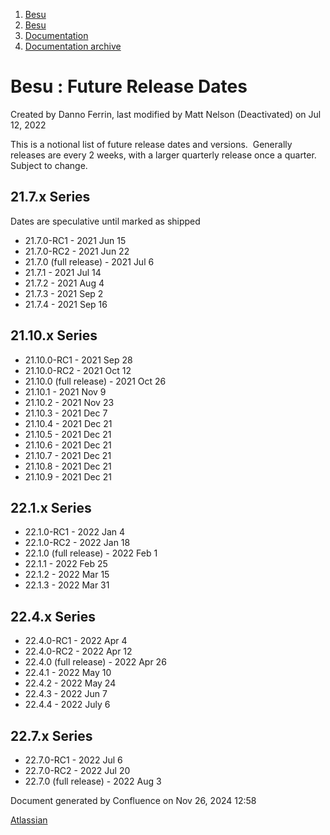 1. [Besu](index.html)
2. [Besu](Besu_22151173.html)
3. [Documentation](Documentation_22154225.html)
4. [Documentation archive](Documentation-archive_22154272.html)

# Besu : Future Release Dates

Created by Danno Ferrin, last modified by Matt Nelson (Deactivated) on Jul 12, 2022

This is a notional list of future release dates and versions.  Generally releases are every 2 weeks, with a larger quarterly release once a quarter. Subject to change.

## 21.7.x Series

Dates are speculative until marked as shipped

- 21.7.0-RC1 - 2021 Jun 15
- 21.7.0-RC2 - 2021 Jun 22
- 21.7.0 (full release) - 2021 Jul 6
- 21.7.1 - 2021 Jul 14
- 21.7.2 - 2021 Aug 4
- 21.7.3 - 2021 Sep 2
- 21.7.4 - 2021 Sep 16

## 21.10.x Series

- 21.10.0-RC1 - 2021 Sep 28
- 21.10.0-RC2 - 2021 Oct 12
- 21.10.0 (full release) - 2021 Oct 26
- 21.10.1 - 2021 Nov 9
- 21.10.2 - 2021 Nov 23
- 21.10.3 - 2021 Dec 7
- 21.10.4 - 2021 Dec 21
- 21.10.5 - 2021 Dec 21
- 21.10.6 - 2021 Dec 21
- 21.10.7 - 2021 Dec 21
- 21.10.8 - 2021 Dec 21
- 21.10.9 - 2021 Dec 21

## 22.1.x Series

- 22.1.0-RC1 - 2022 Jan 4
- 22.1.0-RC2 - 2022 Jan 18
- 22.1.0 (full release) - 2022 Feb 1
- 22.1.1 - 2022 Feb 25
- 22.1.2 - 2022 Mar 15
- 22.1.3 - 2022 Mar 31

## 22.4.x Series

- 22.4.0-RC1 - 2022 Apr 4
- 22.4.0-RC2 - 2022 Apr 12
- 22.4.0 (full release) - 2022 Apr 26
- 22.4.1 - 2022 May 10
- 22.4.2 - 2022 May 24
- 22.4.3 - 2022 Jun 7
- 22.4.4 - 2022 July 6

## 22.7.x Series

- 22.7.0-RC1 - 2022 Jul 6
- 22.7.0-RC2 - 2022 Jul 20
- 22.7.0 (full release) - 2022 Aug 3

Document generated by Confluence on Nov 26, 2024 12:58

[Atlassian](http://www.atlassian.com/)
